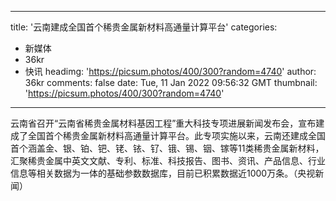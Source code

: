
---
title: '云南建成全国首个稀贵金属新材料高通量计算平台'
categories: 
 - 新媒体
 - 36kr
 - 快讯
headimg: 'https://picsum.photos/400/300?random=4740'
author: 36kr
comments: false
date: Tue, 11 Jan 2022 09:56:32 GMT
thumbnail: 'https://picsum.photos/400/300?random=4740'
---

<div>   
云南省召开“云南省稀贵金属材料基因工程”重大科技专项进展新闻发布会，宣布建成了全国首个稀贵金属新材料高通量计算平台。此专项实施以来，云南还建成全国首个涵盖金、银、铂、钯、铑、铱、钌、锇、锡、铟、镓等11类稀贵金属新材料，汇聚稀贵金属中英文文献、专利、标准、科技报告、图书、资讯、产品信息、行业信息等相关数据为一体的基础参数数据库，目前已积累数据近1000万条。（央视新闻）  
</div>
            